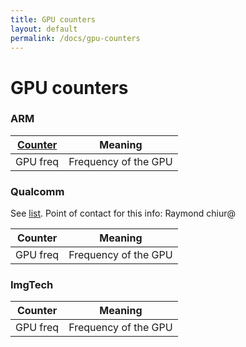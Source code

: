 ```yaml
---
title: GPU counters
layout: default
permalink: /docs/gpu-counters
---
```


# GPU counters

### ARM

[Counter](/vr/gapid/g3doc/newdoc/note-10-counters.md)  | Meaning
-------- | --------------------
GPU freq | Frequency of the GPU

### Qualcomm

See
[list](https://docs.google.com/spreadsheets/d/1WNOsYoog1MbzKwx57VaCFAXWQrNem5CWUappczbDmb8/edit#gid=863306708).
Point of contact for this info: Raymond chiur@

Counter  | Meaning
-------- | --------------------
GPU freq | Frequency of the GPU

### ImgTech

Counter  | Meaning
-------- | --------------------
GPU freq | Frequency of the GPU
                                                                                

